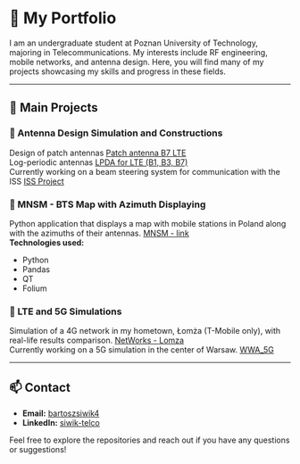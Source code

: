 # 🌟 My Portfolio

I am an undergraduate student at Poznan University of Technology, majoring in Telecommunications. My interests include RF engineering, mobile networks, and antenna design. Here, you will find many of my projects showcasing my skills and progress in these fields.

---

## 📂 Main Projects

### 📡 Antenna Design Simulation and Constructions
Design of patch antennas [Patch antenna B7 LTE](https://github.com/Merituum/patch2600LTE)<br>
Log-periodic antennas [LPDA for LTE (B1, B3, B7)](https://github.com/Merituum/LPDA_1.8-2.6GHz)<br>
Currently working on a beam steering system for communication with the ISS [ISS Project](https://github.com/Merituum/ISSproject)

### 📶 MNSM - BTS Map with Azimuth Displaying
Python application that displays a map with mobile stations in Poland along with the azimuths of their antennas. [MNSM - link](https://github.com/Merituum/mnsm_BTS_map)  
**Technologies used:**
- Python
- Pandas
- QT
- Folium

### 📱 LTE and 5G Simulations
Simulation of a 4G network in my hometown, Łomża (T-Mobile only), with real-life results comparison. [NetWorks - Lomza](https://github.com/Merituum/FekoLomza) <br>
Currently working on a 5G simulation in the center of Warsaw. [WWA_5G](https://github.com/Merituum/wwa_cen_5G)

---

## 📫 Contact
- **Email:** [bartoszsiwik4](mailto:bartoszsiwik4@gmail.com)  
- **LinkedIn:** [siwik-telco](https://www.linkedin.com/in/siwik-telco)

Feel free to explore the repositories and reach out if you have any questions or suggestions!
